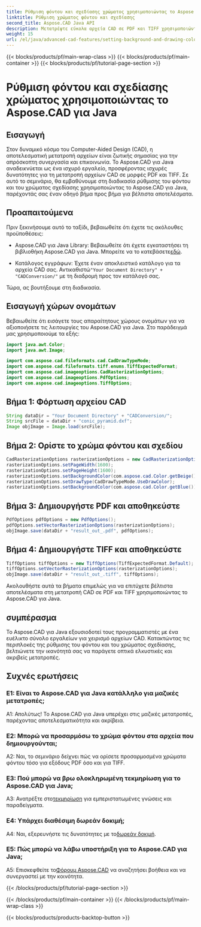 ```yaml
---
title: Ρύθμιση φόντου και σχεδίασης χρώματος χρησιμοποιώντας το Aspose.CAD για Java
linktitle: Ρύθμιση χρώματος φόντου και σχεδίασης
second_title: Aspose.CAD Java API
description: Μετατρέψτε εύκολα αρχεία CAD σε PDF και TIFF χρησιμοποιώντας το Aspose.CAD για Java. Ρυθμίστε προσαρμοσμένα χρώματα φόντου και σχεδίασης για οπτικά εντυπωσιακά αποτελέσματα.
weight: 15
url: /el/java/advanced-cad-features/setting-background-and-drawing-color/
---
```


{{< blocks/products/pf/main-wrap-class >}}
{{< blocks/products/pf/main-container >}}
{{< blocks/products/pf/tutorial-page-section >}}

# Ρύθμιση φόντου και σχεδίασης χρώματος χρησιμοποιώντας το Aspose.CAD για Java

## Εισαγωγή

Στον δυναμικό κόσμο του Computer-Aided Design (CAD), η αποτελεσματική μετατροπή αρχείων είναι ζωτικής σημασίας για την απρόσκοπτη συνεργασία και επικοινωνία. Το Aspose.CAD για Java αναδεικνύεται ως ένα ισχυρό εργαλείο, προσφέροντας ισχυρές δυνατότητες για τη μετατροπή αρχείων CAD σε μορφές PDF και TIFF. Σε αυτό το σεμινάριο, θα εμβαθύνουμε στη διαδικασία ρύθμισης του φόντου και του χρώματος σχεδίασης χρησιμοποιώντας το Aspose.CAD για Java, παρέχοντάς σας έναν οδηγό βήμα προς βήμα για βέλτιστα αποτελέσματα.

## Προαπαιτούμενα

Πριν ξεκινήσουμε αυτό το ταξίδι, βεβαιωθείτε ότι έχετε τις ακόλουθες προϋποθέσεις:

-  Aspose.CAD για Java Library: Βεβαιωθείτε ότι έχετε εγκαταστήσει τη βιβλιοθήκη Aspose.CAD για Java. Μπορείτε να το κατεβάσετε[εδώ](https://releases.aspose.com/cad/java/).

-  Κατάλογος εγγράφων: Έχετε έναν αποκλειστικό κατάλογο για τα αρχεία CAD σας. Αντικαθιστώ`"Your Document Directory" + "CADConversion/"` με τη διαδρομή προς τον κατάλογό σας.

Τώρα, ας βουτήξουμε στη διαδικασία.

## Εισαγωγή χώρων ονομάτων

Βεβαιωθείτε ότι εισάγετε τους απαραίτητους χώρους ονομάτων για να αξιοποιήσετε τις λειτουργίες του Aspose.CAD για Java. Στο παράδειγμά μας χρησιμοποιούμε τα εξής:

```java
import java.awt.Color;
import java.awt.Image;

import com.aspose.cad.fileformats.cad.CadDrawTypeMode;
import com.aspose.cad.fileformats.tiff.enums.TiffExpectedFormat;
import com.aspose.cad.imageoptions.CadRasterizationOptions;
import com.aspose.cad.imageoptions.PdfOptions;
import com.aspose.cad.imageoptions.TiffOptions;
```

## Βήμα 1: Φόρτωση αρχείου CAD

```java
String dataDir = "Your Document Directory" + "CADConversion/";
String srcFile = dataDir + "conic_pyramid.dxf";
Image objImage = Image.load(srcFile);
```

## Βήμα 2: Ορίστε το χρώμα φόντου και σχεδίου

```java
CadRasterizationOptions rasterizationOptions = new CadRasterizationOptions();
rasterizationOptions.setPageWidth(1600);
rasterizationOptions.setPageHeight(1600);
rasterizationOptions.setBackgroundColor(com.aspose.cad.Color.getBeige());
rasterizationOptions.setDrawType(CadDrawTypeMode.UseDrawColor);
rasterizationOptions.setBackgroundColor(com.aspose.cad.Color.getBlue());
```

## Βήμα 3: Δημιουργήστε PDF και αποθηκεύστε

```java
PdfOptions pdfOptions = new PdfOptions();
pdfOptions.setVectorRasterizationOptions(rasterizationOptions);
objImage.save(dataDir + "result_out_.pdf", pdfOptions);
```

## Βήμα 4: Δημιουργήστε TIFF και αποθηκεύστε

```java
TiffOptions tiffOptions = new TiffOptions(TiffExpectedFormat.Default);
tiffOptions.setVectorRasterizationOptions(rasterizationOptions);
objImage.save(dataDir + "result_out_.tiff", tiffOptions);
```

Ακολουθήστε αυτά τα βήματα επιμελώς για να επιτύχετε βέλτιστα αποτελέσματα στη μετατροπή CAD σε PDF και TIFF χρησιμοποιώντας το Aspose.CAD για Java.

## συμπέρασμα

Το Aspose.CAD για Java εξουσιοδοτεί τους προγραμματιστές με ένα ευέλικτο σύνολο εργαλείων για χειρισμό αρχείων CAD. Κατακτώντας τις περιπλοκές της ρύθμισης του φόντου και του χρώματος σχεδίασης, βελτιώνετε την ικανότητά σας να παράγετε οπτικά ελκυστικές και ακριβείς μετατροπές.

## Συχνές ερωτήσεις

### Ε1: Είναι το Aspose.CAD για Java κατάλληλο για μαζικές μετατροπές;

Α1: Απολύτως! Το Aspose.CAD για Java υπερέχει στις μαζικές μετατροπές, παρέχοντας αποτελεσματικότητα και ακρίβεια.

### Ε2: Μπορώ να προσαρμόσω το χρώμα φόντου στα αρχεία που δημιουργούνται;

A2: Ναι, το σεμινάριο δείχνει πώς να ορίσετε προσαρμοσμένα χρώματα φόντου τόσο για εξόδους PDF όσο και για TIFF.

### Ε3: Πού μπορώ να βρω ολοκληρωμένη τεκμηρίωση για το Aspose.CAD για Java;

 A3: Ανατρέξτε στο[τεκμηρίωση](https://reference.aspose.com/cad/java/) για εμπεριστατωμένες γνώσεις και παραδείγματα.

### Ε4: Υπάρχει διαθέσιμη δωρεάν δοκιμή;

 A4: Ναι, εξερευνήστε τις δυνατότητες με το[δωρεάν δοκιμή](https://releases.aspose.com/).

### Ε5: Πώς μπορώ να λάβω υποστήριξη για το Aspose.CAD για Java;

A5: Επισκεφθείτε το[Φόρουμ Aspose.CAD](https://forum.aspose.com/c/cad/19) να αναζητήσει βοήθεια και να συνεργαστεί με την κοινότητα.

{{< /blocks/products/pf/tutorial-page-section >}}

{{< /blocks/products/pf/main-container >}}
{{< /blocks/products/pf/main-wrap-class >}}

{{< blocks/products/products-backtop-button >}}
